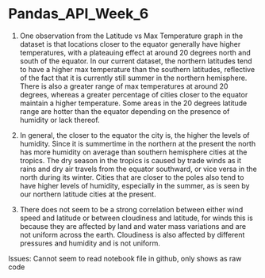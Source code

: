 # Pandas_API_Week_6

1.	One observation from the Latitude vs Max Temperature graph in the dataset is that locations closer to the equator generally have higher temperatures, with a plateauing effect at around 20 degrees north and south of the equator. In our current dataset, the northern latitudes tend to have a higher max temperature than the southern latitudes, reflective of the fact that it is currently still summer in the northern hemisphere. There is also a greater range of max temperatures at around 20 degrees, whereas a greater percentage of cities closer to the equator maintain a higher temperature. Some areas in the 20 degrees latitude range are hotter than the equator depending on the presence of humidity or lack thereof.

2.	 In general, the closer to the equator the city is, the higher the levels of humidity. Since it is summertime in the northern at the present the north has more humidity on average than southern hemisphere cities at the tropics. The dry season in the tropics is caused by trade winds as it rains and dry air travels from the equator southward, or vice versa in the north during its winter. Cities that are closer to the poles also tend to have higher levels of humidity, especially in the summer, as is seen by our northern latitude cities at the present. 


3.	There does not seem to be a strong correlation between either wind speed and latitude or between cloudiness and latitude, for winds this is because they are affected by land and water mass variations and are not uniform across the earth. Cloudiness is also affected by different pressures and humidity and is not uniform. 

Issues: Cannot seem to read notebook file in github, only shows as raw code
